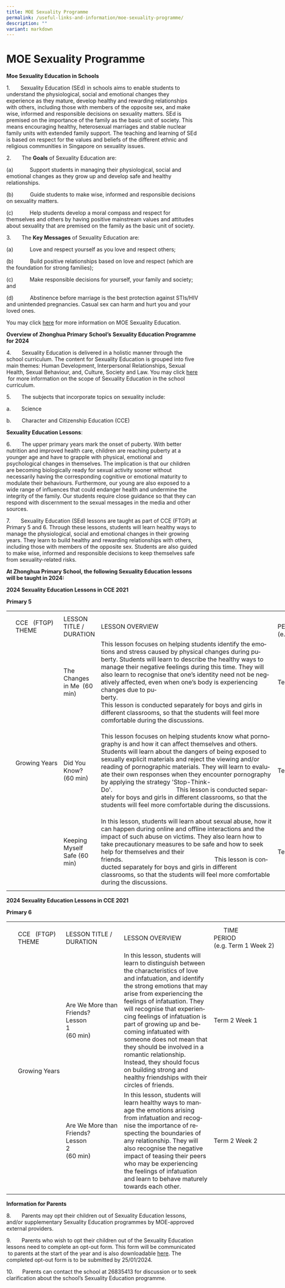 ```yaml
---
title: MOE Sexuality Programme
permalink: /useful-links-and-information/moe-sexuality-programme/
description: ""
variant: markdown
---
```

#  **MOE Sexuality Programme**
**Moe Sexua****l****ity Education in Schools**

1.&nbsp;&nbsp;&nbsp;&nbsp;&nbsp;&nbsp; Sexuality Education (SEd) in schools aims to enable students to understand the physiological, social and emotional changes they experience as they mature, develop healthy and rewarding relationships with others, including those with members of the opposite sex, and make wise, informed and responsible decisions on sexuality matters. SEd is premised on the importance of the family as the basic unit of society. This means encouraging healthy, heterosexual marriages and stable nuclear family units with extended family support. The teaching and learning of SEd is based on respect for the values and beliefs of the different ethnic and religious communities in Singapore on sexuality issues.

2.&nbsp;&nbsp;&nbsp;&nbsp;&nbsp;&nbsp; The **Goals** of Sexuality Education are:

(a)&nbsp;&nbsp;&nbsp;&nbsp;&nbsp;&nbsp;&nbsp;&nbsp;&nbsp;&nbsp; Support students in managing their physiological, social and emotional changes as they grow up and develop safe and healthy relationships.

(b)&nbsp;&nbsp;&nbsp;&nbsp;&nbsp;&nbsp;&nbsp;&nbsp;&nbsp;&nbsp; Guide students to make wise, informed and responsible decisions on sexuality matters.

(c)&nbsp;&nbsp;&nbsp;&nbsp;&nbsp;&nbsp;&nbsp;&nbsp;&nbsp;&nbsp; Help students develop a moral compass and respect for themselves and others by having positive mainstream values and attitudes about sexuality that are premised on the family as the basic unit of society.

3.&nbsp;&nbsp;&nbsp;&nbsp;&nbsp;&nbsp; The **Key Messages** of Sexuality Education are:

(a)&nbsp;&nbsp;&nbsp;&nbsp;&nbsp;&nbsp;&nbsp;&nbsp;&nbsp;&nbsp; Love and respect yourself as you love and respect others;

(b)&nbsp;&nbsp;&nbsp;&nbsp;&nbsp;&nbsp;&nbsp;&nbsp;&nbsp;&nbsp; Build positive relationships based on love and respect (which are the foundation for strong families);

(c)&nbsp;&nbsp;&nbsp;&nbsp;&nbsp;&nbsp;&nbsp;&nbsp;&nbsp;&nbsp; Make responsible decisions for yourself, your family and society; and

(d)&nbsp;&nbsp;&nbsp;&nbsp;&nbsp;&nbsp;&nbsp;&nbsp;&nbsp;&nbsp; Abstinence before marriage is the best protection against STIs/HIV and unintended pregnancies. Casual sex can harm and hurt you and your loved ones.

You may click [here](https://go.gov.sg/moe-sexuality-education) for more information on MOE Sexuality Education.

**Overview of Zhonghua Primary** **School’s** **Sexuality Education Programme for 2024**

4.&nbsp;&nbsp;&nbsp;&nbsp;&nbsp;&nbsp; Sexuality Education is delivered in a holistic manner through the school curriculum. The content for Sexuality Education is grouped into five main themes: Human Development, Interpersonal Relationships, Sexual Health, Sexual Behaviour, and, Culture, Society and Law. You may click [here](https://go.gov.sg/moe-sexuality-education-scope) &nbsp;for more information on the scope of Sexuality Education in the school curriculum.

5.&nbsp;&nbsp;&nbsp;&nbsp;&nbsp;&nbsp; The subjects that incorporate topics on sexuality include:

a.&nbsp;&nbsp;&nbsp;&nbsp;&nbsp;&nbsp; Science

b.&nbsp;&nbsp;&nbsp;&nbsp;&nbsp;&nbsp; Character and Citizenship Education (CCE)

**Sexuality Education Lessons**:

6.&nbsp;&nbsp;&nbsp;&nbsp;&nbsp;&nbsp; The upper primary years mark the onset of puberty. With better nutrition and improved health care, children are reaching puberty at a younger age and have to grapple with physical, emotional and psychological changes in themselves. The implication is that our children are becoming biologically ready for sexual activity sooner without necessarily having the corresponding cognitive or emotional maturity to modulate their behaviours. Furthermore, our young are also exposed to a wide range of influences that could endanger health and undermine the integrity of the family. Our students require close guidance so that they can respond with discernment to the sexual messages in the media and other sources.

7\. &nbsp;&nbsp;&nbsp;&nbsp;&nbsp; Sexuality Education (SEd) lessons are taught as part of CCE (FTGP) at Primary 5 and 6. Through these lessons, students will learn healthy ways to manage the physiological, social and emotional changes in their growing years. They learn to build healthy and rewarding relationships with others, including those with members of the opposite sex. Students are also guided to make wise, informed and responsible decisions to keep themselves safe from sexuality-related risks.

**At Zhonghua Primary School, the following Sexuality Education lessons will be taught in 2024:**

**2024 Sexuality Education Lessons in CCE 2021**

**Primary 5**

<table style="border-collapse:
 collapse;width:567pt" width="755" cellspacing="0" cellpadding="0" border="0"><colgroup><col style="mso-width-source:userset;mso-width-alt:465;width:10pt" width="13"> <col style="mso-width-source:userset;mso-width-alt:2234;width:48pt" width="64"> <col style="mso-width-source:userset;mso-width-alt:5050;width:109pt" width="145"> <col style="mso-width-source:userset;mso-width-alt:12986;width:279pt" width="372"> <col style="mso-width-source:userset;mso-width-alt:5306;width:114pt" width="152"> <col style="mso-width-source:userset;mso-width-alt:325;width:7pt" width="9"></colgroup><tbody><tr style="mso-height-source:userset;height:6.0pt" height="8"><td style="height:6.0pt;width:10pt" width="13" class="xl64" height="8"></td><td style="width:48pt" width="64" class="xl63"></td><td style="width:109pt" width="145" class="xl63"></td><td style="width:279pt" width="372" class="xl64"></td><td style="width:114pt" width="152" class="xl63"></td><td style="width:7pt" width="9" class="xl64"></td></tr><tr style="height:44.0pt" height="59"><td style="height:44.0pt" class="xl63" height="59"></td><td style="width:48pt" width="64" class="xl66">CCE<span style="mso-spacerun:yes">&nbsp;&nbsp; </span>(FTGP) THEME</td><td style="width:109pt" width="145" class="xl66">LESSON TITLE / DURATION</td><td class="xl63">LESSON OVERVIEW&nbsp;</td><td style="width:114pt" width="152" class="xl66">&nbsp; &nbsp; &nbsp; TIME PERIOD<span style="mso-spacerun:yes">&nbsp;&nbsp;&nbsp;&nbsp;&nbsp;&nbsp;&nbsp;&nbsp;&nbsp;&nbsp;&nbsp;&nbsp;&nbsp;&nbsp;&nbsp;&nbsp;&nbsp;&nbsp;&nbsp;&nbsp;&nbsp;&nbsp;&nbsp;&nbsp;&nbsp;&nbsp;&nbsp;&nbsp;&nbsp; </span>(e.g. Term 1 Week 2)</td><td class="xl63"></td></tr><tr style="mso-height-source:userset;height:168.75pt" height="225"><td style="height:168.75pt" class="xl64" height="225"></td><td style="width:48pt" width="64" class="xl66" rowspan="3">Growing&nbsp;Years</td><td style="width:109pt" width="145" class="xl66">The Changes in Me &nbsp;(60 min)&nbsp;</td><td style="width:279pt" width="372" class="xl68"><span lang="EN-GB">This lesson focuses on helping students identify the emotions and stress caused by physical changes during puberty. Students will learn to describe the healthy ways to manage their negative feelings during this time. They will also learn to recognise that one’s identity need not be negatively affected, even when one’s body is experiencing changes due to puberty.<span style="mso-spacerun:yes">&nbsp;&nbsp;&nbsp;&nbsp;&nbsp;&nbsp;&nbsp;&nbsp;&nbsp;&nbsp;&nbsp;&nbsp;&nbsp;&nbsp;&nbsp;&nbsp;&nbsp;&nbsp;&nbsp;&nbsp;&nbsp;&nbsp;&nbsp;&nbsp;&nbsp;&nbsp;&nbsp;&nbsp;&nbsp;&nbsp;&nbsp;&nbsp;&nbsp;&nbsp;&nbsp;&nbsp;&nbsp;&nbsp;&nbsp;&nbsp;&nbsp;&nbsp;&nbsp;&nbsp;&nbsp;&nbsp;&nbsp;&nbsp;&nbsp;&nbsp;&nbsp;&nbsp;&nbsp;&nbsp;&nbsp;&nbsp;&nbsp;&nbsp;&nbsp;&nbsp;&nbsp;&nbsp;&nbsp;&nbsp;&nbsp;&nbsp;&nbsp;&nbsp;&nbsp;&nbsp;&nbsp;&nbsp;&nbsp;&nbsp;&nbsp;&nbsp;&nbsp;&nbsp;&nbsp;&nbsp;&nbsp;&nbsp;&nbsp;&nbsp;&nbsp;&nbsp;&nbsp;&nbsp;&nbsp;&nbsp;&nbsp;&nbsp;&nbsp;&nbsp; </span>This lesson is conducted separately for boys and girls in different classrooms, so that the students will feel more comfortable during the discussions.</span></td><td class="xl63">Term 2 Week 1</td><td class="xl64"></td></tr><tr style="mso-height-source:userset;height:179.25pt" height="239"><td style="height:179.25pt" class="xl64" height="239"></td><td style="width:109pt" width="145" class="xl66">Did You Know?<span style="mso-spacerun:yes">&nbsp;&nbsp;&nbsp;&nbsp;&nbsp;&nbsp;&nbsp; </span>(60 min)&nbsp;&nbsp;</td><td style="width:279pt" width="372" class="xl68"><span lang="EN-GB">This lesson focuses on helping students know what pornography is and how it can affect themselves and others. Students will learn about the dangers of being exposed to sexually explicit materials and reject the viewing and/or reading of pornographic materials. They will learn to evaluate their own responses when they encounter pornography by applying the strategy 'Stop-Think-Do'.<span style="mso-spacerun:yes">&nbsp;&nbsp;&nbsp;&nbsp;&nbsp;&nbsp;&nbsp;&nbsp;&nbsp;&nbsp;&nbsp;&nbsp;&nbsp;&nbsp;&nbsp;&nbsp;&nbsp;&nbsp;&nbsp;&nbsp;&nbsp;&nbsp;&nbsp;&nbsp;&nbsp;&nbsp;&nbsp;&nbsp;&nbsp;&nbsp;&nbsp;&nbsp;&nbsp;&nbsp;&nbsp;&nbsp;&nbsp;&nbsp; </span>This lesson is conducted separately for boys and girls in different classrooms, so that the students will feel more comfortable during the discussions.</span></td><td class="xl63">Term 2 Week 2&nbsp;</td><td class="xl64"></td></tr><tr style="mso-height-source:userset;height:133.5pt" height="178"><td style="height:133.5pt" class="xl64" height="178"></td><td style="width:109pt" width="145" class="xl66">Keeping Myself Safe (60 min)&nbsp;</td><td style="width:279pt" width="372" class="xl68"><span lang="EN-GB">In this lesson, students will learn about sexual abuse, how it can happen during online and offline interactions and the impact of such abuse on victims. They also learn how to take precautionary measures to be safe and how to seek help for themselves and their friends.<span style="mso-spacerun:yes">&nbsp;&nbsp;&nbsp;&nbsp;&nbsp;&nbsp;&nbsp;&nbsp;&nbsp;&nbsp;&nbsp;&nbsp;&nbsp;&nbsp;&nbsp;&nbsp;&nbsp;&nbsp;&nbsp;&nbsp;&nbsp;&nbsp;&nbsp;&nbsp;&nbsp;&nbsp;&nbsp;&nbsp;&nbsp;&nbsp;&nbsp;&nbsp;&nbsp;&nbsp;&nbsp;&nbsp;&nbsp;&nbsp;&nbsp;&nbsp;&nbsp;&nbsp;&nbsp;&nbsp;&nbsp;&nbsp;&nbsp;&nbsp;&nbsp;&nbsp;&nbsp;&nbsp;&nbsp;&nbsp;&nbsp; </span>This lesson is conducted separately for boys and girls in different classrooms, so that the students will feel more comfortable during the discussions.</span></td><td class="xl63">Term 2 Week 4</td><td class="xl64"></td></tr><tr style="mso-height-source:userset;height:6.75pt" height="9"><td style="height:6.75pt" class="xl64" height="9"></td><td class="xl63"></td><td class="xl63"></td><td class="xl64"></td><td class="xl63"></td><td class="xl64"></td></tr></tbody></table>

**2024 Sexuality Education Lessons in CCE 2021**

**Primary 6**

<table style="border-collapse:
 collapse;width:567pt" width="755" cellspacing="0" cellpadding="0" border="0"><colgroup><col style="mso-width-source:userset;mso-width-alt:465;width:10pt" width="13"> <col style="mso-width-source:userset;mso-width-alt:2234;width:48pt" width="64"> <col style="mso-width-source:userset;mso-width-alt:5050;width:109pt" width="145"> <col style="mso-width-source:userset;mso-width-alt:12986;width:279pt" width="372"> <col style="mso-width-source:userset;mso-width-alt:5306;width:114pt" width="152"> <col style="mso-width-source:userset;mso-width-alt:325;width:7pt" width="9"></colgroup><tbody><tr style="mso-height-source:userset;height:7.5pt" height="10"><td style="height:7.5pt;width:10pt" width="13" class="xl66" height="10"></td><td style="width:48pt" width="64" class="xl65"><a name="RANGE!D13:G17"></a></td><td style="width:109pt" width="145" class="xl65"></td><td style="width:279pt" width="372" class="xl66"></td><td style="width:114pt" width="152" class="xl65"></td><td style="width:7pt" width="9" class="xl66"></td></tr><tr style="height:43.5pt" height="58"><td style="height:43.5pt" class="xl66" height="58"></td><td style="width:48pt" width="64" class="xl67">CCE<span style="mso-spacerun:yes">&nbsp;&nbsp; </span>(FTGP) THEME</td><td style="width:109pt" width="145" class="xl67">LESSON TITLE / DURATION</td><td class="xl65">LESSON OVERVIEW&nbsp;</td><td style="width:114pt" width="152" class="xl67">&nbsp; &nbsp; &nbsp; TIME PERIOD<span style="mso-spacerun:yes">&nbsp;&nbsp;&nbsp;&nbsp;&nbsp;&nbsp;&nbsp;&nbsp;&nbsp;&nbsp;&nbsp;&nbsp;&nbsp;&nbsp;&nbsp;&nbsp;&nbsp;&nbsp;&nbsp;&nbsp;&nbsp;&nbsp;&nbsp;&nbsp;&nbsp;&nbsp;&nbsp;&nbsp;&nbsp; </span>(e.g. Term 1 Week 2)</td><td class="xl66"></td></tr><tr style="height:130.5pt" height="174"><td style="height:130.5pt" class="xl66" height="174"></td><td style="width:48pt" width="64" class="xl67" rowspan="2">Growing&nbsp;Years</td><td style="width:109pt" width="145" class="xl67">Are We More than Friends?<span style="mso-spacerun:yes">&nbsp;&nbsp;&nbsp;&nbsp;&nbsp;&nbsp;&nbsp;&nbsp;&nbsp;&nbsp;&nbsp;&nbsp;&nbsp;&nbsp;&nbsp; </span>Lesson 1<span style="mso-spacerun:yes">&nbsp;&nbsp;&nbsp;&nbsp;&nbsp;&nbsp;&nbsp;&nbsp;&nbsp;&nbsp;&nbsp;&nbsp;&nbsp;&nbsp;&nbsp;&nbsp;&nbsp;&nbsp;&nbsp;&nbsp;&nbsp;&nbsp;&nbsp; </span>(60 min)</td><td style="width:279pt" width="372" class="xl69"><span lang="EN-GB">In this lesson, students will learn to distinguish between the characteristics of love and infatuation, and identify the strong emotions that may arise from experiencing the feelings of infatuation. They will recognise that experiencing feelings of infatuation is part of growing up and becoming infatuated with someone does not mean that they should be involved in a romantic relationship. Instead, they should focus on building strong and healthy friendships with their circles of friends.</span></td><td class="xl65">Term 2 Week 1&nbsp;</td><td class="xl66"></td></tr><tr style="height:101.5pt" height="135"><td style="height:101.5pt" class="xl66" height="135"></td><td style="width:109pt" width="145" class="xl67">Are We More than Friends?<span style="mso-spacerun:yes">&nbsp;&nbsp;&nbsp;&nbsp;&nbsp;&nbsp;&nbsp;&nbsp;&nbsp;&nbsp;&nbsp;&nbsp;&nbsp;&nbsp;&nbsp; </span>Lesson 2<span style="mso-spacerun:yes">&nbsp;&nbsp;&nbsp;&nbsp;&nbsp;&nbsp;&nbsp;&nbsp;&nbsp;&nbsp;&nbsp;&nbsp;&nbsp;&nbsp;&nbsp;&nbsp;&nbsp;&nbsp;&nbsp;&nbsp;&nbsp;&nbsp;&nbsp;&nbsp;&nbsp;&nbsp;&nbsp; </span>(60 min)</td><td style="width:279pt" width="372" class="xl69"><span lang="EN-GB">In this lesson, students will learn healthy ways to manage the emotions arising from infatuation and recognise the importance of respecting the boundaries of any relationship. They will also recognise the negative impact of teasing their peers who may be experiencing the feelings of infatuation and learn to behave maturely towards each other.</span></td><td class="xl65">Term 2 Week 2&nbsp;</td><td class="xl66"></td></tr><tr style="mso-height-source:userset;height:5.25pt" height="7"><td style="height:5.25pt" class="xl66" height="7"></td><td class="xl65"></td><td></td><td style="width:279pt" width="372" class="xl68"></td><td class="xl65"></td><td class="xl66"></td></tr></tbody></table>
 
**Information for Parents**

8.&nbsp;&nbsp;&nbsp;&nbsp;&nbsp;&nbsp; Parents may opt their children out of Sexuality Education lessons, and/or supplementary Sexuality Education programmes by MOE-approved external providers.

9.&nbsp;&nbsp;&nbsp;&nbsp;&nbsp;&nbsp; Parents who wish to opt their children out of the Sexuality Education lessons need to complete an opt-out form. This form will be communicated &nbsp;to parents at the start of the year and is also downloadable [here](/files/Annex_A.pdf). The completed opt-out form is to be submitted by 25/01/2024.

10.&nbsp;&nbsp;&nbsp;&nbsp;&nbsp; Parents can contact the school at 26835413 for discussion or to seek clarification about the school’s Sexuality Education programme.



















